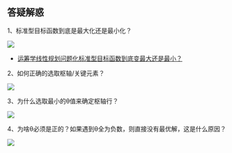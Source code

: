 ## 答疑解惑

1、标准型目标函数到底是最大化还是最小化？

![](https://vip2.loli.io/2023/12/05/gYKzT7hr4Nqyujt.webp)

- [运筹学线性规划问题化标准型目标函数到底变最大还是最小？](https://www.zhihu.com/question/417812934)

2、如何正确的选取枢轴/关键元素？

![](https://vip2.loli.io/2023/12/05/2qciwPQ1sjEboCO.webp)

3、为什么选取最小的θ值来确定枢轴行？

![](https://vip2.loli.io/2023/12/05/167gPqxNpDC9vyz.webp)

4、为啥θ必须是正的？如果遇到θ全为负数，则直接没有最优解，这是什么原因？

![](https://vip2.loli.io/2023/12/05/kpjv8yZQ2B9HL6S.webp)